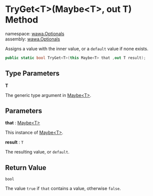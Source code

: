# TryGet\<T\>\(Maybe\<T\>, out T\) Method

namespace: [wawa\.Optionals](../../wawa.Optionals.md)<br />
assembly: [wawa\.Optionals](../../../wawa.Optionals.md)

Assigns a value with the inner value, or a `default` value if none exists\.

```csharp
public static bool TryGet<T>(this Maybe<T> that ,out T result);
```

## Type Parameters

__T__

The generic type argument in [Maybe\<T\>](../../../wawa.Optionals/wawa.Optionals/Maybe\`1.md)\.

## Parameters

__that__ : [Maybe\<T\>](../../../wawa.Optionals/wawa.Optionals/Maybe\`1.md)

This instance of [Maybe\<T\>](../../../wawa.Optionals/wawa.Optionals/Maybe\`1.md)\.

__result__ : `T`

The resulting value, or `default`\.

## Return Value

`bool`

The value `true` if `that` contains a value, otherwise `false`\.


